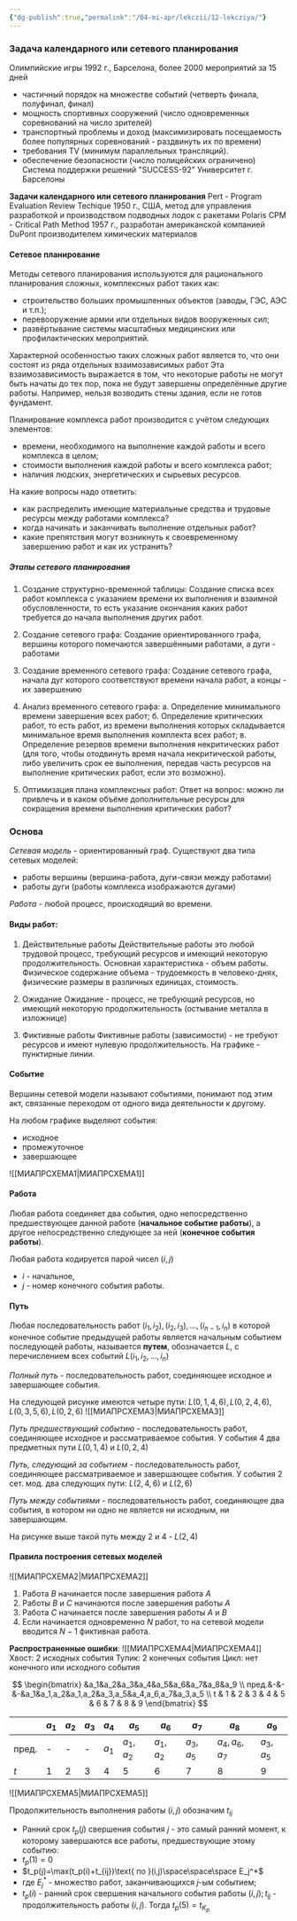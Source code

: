 ```yaml
---
{"dg-publish":true,"permalink":"/04-mi-apr/lekczii/12-lekcziya/"}
---
```


### Задача календарного или сетевого планирования

Олимпийские игры 1992 г., Барселона, более 2000 мероприятий за 15 дней
- частичный порядок на множестве событий (четверть финала, полуфинал, финал)
- мощность спортивных сооружений (число одновременных соревнований на число зрителей)
- транспортный проблемы и доход (максимизировать посещаемость более популярных соревнований - раздвинуть их по времени)
- требования TV (минимум параллельных трансляций).
- обеспечение безопасности (число полицейских ограничено)
Система поддержки решений "SUCCESS-92" Университет г. Барселоны


**Задачи календарного или сетевого планирования**
Pert - Program Evaluation Review Techique
	1950 г., США, метод для управления разработкой и производством подводных лодок с ракетами Polaris
CPM - Critical Path Method
	1957 г., разработан американской компанией DuPont производителем химических материалов


#### Сетевое планирование
Методы сетевого планирования используются для рационального планирования сложных, комплексных работ таких как:
- строительство больших промышленных объектов (заводы, ГЭС, АЭС и т.п.);
- перевооружение армии или отдельных видов вооруженных сил;
- развёртывание системы масштабных медицинских или профилактических мероприятий.

Характерной особенностью таких сложных работ является то, что они состоят из ряда отдельных взаимозависимых работ
Эта взаимозависимость выражается в том, что некоторые работы не могут быть начаты до тех пор, пока не будут завершены определённые другие работы.
Например, нельзя возводить стены здания, если не готов фундамент.

Планирование комплекса работ производится с учётом следующих элементов:
- времени, необходимого на выполнение каждой работы и всего комплекса в целом;
- стоимости выполнения каждой работы и всего комплекса работ;
- наличия людских, энергетических и сырьевых ресурсов.

На какие вопросы надо ответить:
- как распределить имеющие материальные средства и трудовые ресурсы между работами комплекса?
- когда начинать и заканчивать выполнение отдельных работ?
- какие препятствия могут возникнуть к своевременному завершению работ и как их устранить?

##### Этапы сетевого планирования
1. Создание структурно-временной таблицы:
Создание списка всех работ комплекса с указанием времени их выполнения и взаимной обусловленности, то есть указание окончания каких работ требуется до начала выполнения других работ.

2. Создание сетевого графа:
Создание ориентированного графа, вершины которого помечаются завершёнными работами, а дуги - работами

3. Создание временного сетевого графа:
Создание сетевого графа, начала дуг которого соответствуют времени начала работ, а концы - их завершению

4. Анализ временного сетевого графа:
а. Определение минимального времени завершения всех работ;
б. Определение критических работ, то есть работ, из времени выполнения которых складывается минимальное время выполнения комплекта всех работ;
в. Определение резервов времени выполнения некритических работ (для того, чтобы отодвинуть время начала некритической работы, либо увеличить срок ее выполнения, передав часть ресурсов на выполнение критических работ, если это возможно).

5. Оптимизация плана комплексных работ:
Ответ на вопрос: можно ли привлечь и в каком объёме дополнительные ресурсы для сокращения времени выполнения критических работ?


### Основа

*Сетевая модель* - ориентированный граф.
Существуют два типа сетевых моделей:
- работы вершины (вершина-работа, дуги-связи между работами)
- работы дуги (работы комплекса изображаются дугами)

*Работа* - любой процесс, происходящий во времени.

#### Виды работ:
1. Действительные работы
Действительные работы это любой трудовой процесс, требующий ресурсов и имеющий некоторую продолжительность.
Основная характеристика - объем работы.
Физическое содержание объема - трудоемкость в человеко-днях, физические размеры в различных единицах, стоимость.

2. Ожидание
Ожидание - процесс, не требующий ресурсов, но имеющий некоторую продолжительность (остывание металла в изложнице)

3. Фиктивные работы
Фиктивные работы (зависимости) - не требуют ресурсов и имеют нулевую продолжительность.
На графике - пунктирные линии.

#### Событие
Вершины сетевой модели называют событиями, понимают под этим акт, связанные переходом от одного вида деятельности к другому.

На любом графике выделяют события:
- исходное
- промежуточное
- завершающее

![[МИАПРСХЕМА1\|МИАПРСХЕМА1]]

#### Работа

Любая работа соединяет два события, одно непосредственно предшествующее данной работе (**начальное событие работы**), а другое непосредственно следующее за ней (**конечное события работы**).

Любая работа кодируется парой чисел $(i, j)$
- $i$ - начальное,
- $j$ - номер конечного события работы.

#### Путь
Любая последовательность работ $(i_1, i_2), (i_2, i_3), ..., (i_{n-1}, i_n)$ в которой конечное событие предыдущей работы является начальным событием последующей работы, называется **путем**, обозначается $L$, с перечислением всех событий $L(i_1, i_2, \dots, i_n)$

*Полный путь* - последовательность работ, соединяющее исходное и завершающее события.

На следующей рисунке имеются четыре пути: $L(0,1,4,6), L(0,2,4,6), L(0,3,5,6), L(0,2,6)$
![[МИАПРСХЕМА3\|МИАПРСХЕМА3]]

*Путь предшествующий событию* - последовательность работ, соединяющее исходное и рассматриваемое события.
У события 4 два предметных пути $L(0,1,4)\text{ и }L(0,2,4)$

*Путь, следующий за событием* - последовательность работ, соединяющее рассматриваемое и завершающее события.
У события 2 сет. мод. два следующих пути: $L(2,4,6)\text{ и }L(2,6)$

*Путь между событиями* - последовательность работ, соединяющее два события, в котором ни одно не является ни исходным, ни завершающим.

На рисунке выше такой путь между 2 и 4 - $L(2,4)$

#### Правила построения сетевых моделей

![[МИАПРСХЕМА2\|МИАПРСХЕМА2]]

1) Работа $B$ начинается после завершения работа $A$
2) Работы $B$ и $C$ начинаются после завершения работы $A$
3) Работа $C$ начинается после завершения работы $A$ и $B$
4) Если начинается одновременно $N$ работ, то на сетевой модели вводится $N-1$ фиктивная работа.


**Распространенные ошибки**:
![[МИАПРСХЕМА4\|МИАПРСХЕМА4]]
Хвост: 2 исходных события
Тупик: 2 конечных события
Цикл: нет конечного или исходного события

$$
\begin{bmatrix}
&a_1&a_2&a_3&a_4&a_5&a_6&a_7&a_8&a_9 \\
пред.&-&-&-&a_1&a_1,a_2&a_1,a_2&a_3,a_5&a_4,a_6,a_7&a_3,a_5 \\
t & 1 & 2 & 3 & 4 & 5 & 6 & 7 & 8 & 9
\end{bmatrix}
$$
 
|       | $a_1$ | $a_2$ | $a_3$ | $a_4$ | $a_5$     | $a_6$     | $a_7$     | $a_8$         | $a_9$     |
| ----- | ----- | ----- | ----- | ----- | --------- | --------- | --------- | ------------- | --------- |
| пред. | -     | -     | -     | $a_1$ | $a_1,a_2$ | $a_1,a_2$ | $a_3,a_5$ | $a_4,a_6,a_7$ | $a_3,a_5$ |
| $t$   | 1     | 2     | 3     | 4     | 5         | 6         | 7         | 8             | 9         |

![[МИАПРСХЕМА5\|МИАПРСХЕМА5]]

Продолжительность выполнения работы $(i,j)$ обозначим $t_{ij}$
- Ранний срок $t_p(j)$ свершения события $j$ - это самый ранний момент, к которому завершаются все работы, предшествующие этому событию:
- $t_p(1)=0$
- $t_p(j)=\max(t_p(i)+t_{ij})\text{ по }(i,j)\space\space\space E_j^*$
- где $E_j^*$ - множество работ, заканчивающихся $j$-ым событием;
- $t_p(i)$ - ранний срок свершения начального события работы $(i,j); t_{ij}$ - продолжительность работы $(i,j)$. Тогда $t_p(5)=t_{K_p}$

